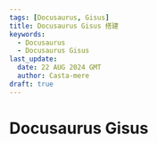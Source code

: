 ```yaml
---
tags: [Docusaurus, Gisus]
title: Docusaurus Gisus 搭建
keywords:
  - Docusaurus
  - Docusaurus Gisus
last_update:
  date: 22 AUG 2024 GMT
  author: Casta-mere
draft: true
---
```


# Docusaurus Gisus
